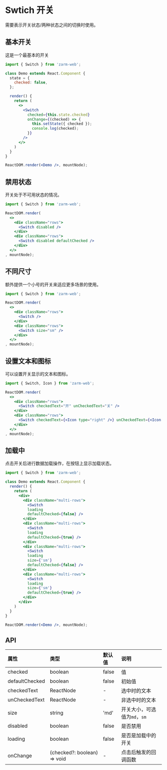 # Swtich 开关
需要表示开关状态/两种状态之间的切换时使用。



## 基本开关
这是一个最基本的开关

```jsx
import { Switch } from 'zarm-web';

class Demo extends React.Component {
  state = {
    checked: false,
  };

  render() {
    return (
      <>
        <Switch
          checked={this.state.checked}
          onChange={(checked) => {
            this.setState({ checked });
            console.log(checked);
          }}
        />
      </>
    )
  }
}

ReactDOM.render(<Demo />, mountNode);
```



## 禁用状态
开关处于不可用状态的情况。

```jsx
import { Switch } from 'zarm-web';

ReactDOM.render(
  <>
    <div className="rows">
      <Switch disabled />
    </div>
    <div className="rows">
      <Switch disabled defaultChecked />
    </div>
  </>
, mountNode);
```



## 不同尺寸
额外提供一个小号的开关来适应更多场景的使用。

```jsx
import { Switch } from 'zarm-web';

ReactDOM.render(
  <>
    <div className="rows">
      <Switch />
    </div>
    <div className="rows">
      <Switch size="sm" />
    </div>  
  </>
, mountNode);
```


## 设置文本和图标
可以设置开关显示的文本和图标。

```jsx
import { Switch, Icon } from 'zarm-web';

ReactDOM.render(
  <>
    <div className="rows">
      <Switch checkedText="开" unCheckedText="关" />
    </div>
    <div className="rows">
      <Switch checkedText={<Icon type="right" />} unCheckedText={<Icon type="wrong" />} />
    </div>
  </>
, mountNode);
```



## 加载中
点击开关后进行数据加载操作，在按钮上显示加载状态。

```jsx
import { Switch } from 'zarm-web';

class Demo extends React.Component {
  render() {
    return (
      <div>
        <div className="multi-rows">
          <Switch 
          loading
          defaultChecked={false} />
        </div>
        <div className="multi-rows">
          <Switch 
          loading
          defaultChecked={true} />
        </div>
        <div className="multi-rows">
          <Switch 
          loading
          size={'sm'}
          defaultChecked={false} />
        </div>
        <div className="multi-rows">
          <Switch 
          loading
          size={'sm'}
          defaultChecked={true} />
        </div>
      </div>
    )
  }
}

ReactDOM.render(<Demo />, mountNode);
```



## API

| 属性 | 类型 | 默认值 | 说明 |
| :--- | :--- | :--- | :--- |
| checked | boolean | false | 值 |
| defaultChecked | boolean | false | 初始值 |
| checkedText | ReactNode | - | 选中时的文本 |
| unCheckedText | ReactNode | - | 非选中时的文本 |
| size | string | 'md' | 开关大小，可选值为`md`，`sm`|
| disabled | boolean | false | 是否禁用 |
| loading | boolean | false | 是否是加载中的开关 |
| onChange | (checked?: boolean) => void | - | 点击后触发的回调函数 |